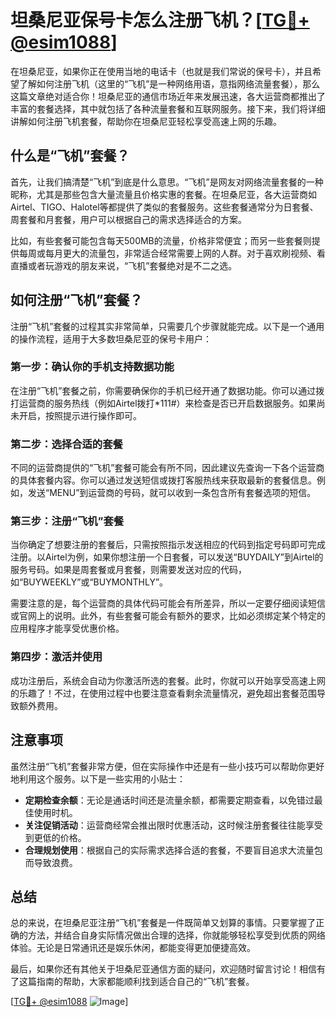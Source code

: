 # 坦桑尼亚保号卡怎么注册飞机？[[TG💪+ @esim1088](https://t.me/s/esim1088)]

在坦桑尼亚，如果你正在使用当地的电话卡（也就是我们常说的保号卡），并且希望了解如何注册飞机（这里的“飞机”是一种网络用语，意指网络流量套餐），那么这篇文章绝对适合你！坦桑尼亚的通信市场近年来发展迅速，各大运营商都推出了丰富的套餐选择，其中就包括了各种流量套餐和互联网服务。接下来，我们将详细讲解如何注册飞机套餐，帮助你在坦桑尼亚轻松享受高速上网的乐趣。

## 什么是“飞机”套餐？

首先，让我们搞清楚“飞机”到底是什么意思。“飞机”是网友对网络流量套餐的一种昵称，尤其是那些包含大量流量且价格实惠的套餐。在坦桑尼亚，各大运营商如Airtel、TIGO、Halotel等都提供了类似的套餐服务。这些套餐通常分为日套餐、周套餐和月套餐，用户可以根据自己的需求选择适合的方案。

比如，有些套餐可能包含每天500MB的流量，价格非常便宜；而另一些套餐则提供每周或每月更大的流量包，非常适合经常需要上网的人群。对于喜欢刷视频、看直播或者玩游戏的朋友来说，“飞机”套餐绝对是不二之选。

## 如何注册“飞机”套餐？

注册“飞机”套餐的过程其实非常简单，只需要几个步骤就能完成。以下是一个通用的操作流程，适用于大多数坦桑尼亚的保号卡用户：

### 第一步：确认你的手机支持数据功能

在注册“飞机”套餐之前，你需要确保你的手机已经开通了数据功能。你可以通过拨打运营商的服务热线（例如Airtel拨打*111#）来检查是否已开启数据服务。如果尚未开启，按照提示进行操作即可。

### 第二步：选择合适的套餐

不同的运营商提供的“飞机”套餐可能会有所不同，因此建议先查询一下各个运营商的具体套餐内容。你可以通过发送短信或拨打客服热线来获取最新的套餐信息。例如，发送“MENU”到运营商的号码，就可以收到一条包含所有套餐选项的短信。

### 第三步：注册“飞机”套餐

当你确定了想要注册的套餐后，只需按照指示发送相应的代码到指定号码即可完成注册。以Airtel为例，如果你想注册一个日套餐，可以发送“BUYDAILY”到Airtel的服务号码。如果是周套餐或月套餐，则需要发送对应的代码，如“BUYWEEKLY”或“BUYMONTHLY”。

需要注意的是，每个运营商的具体代码可能会有所差异，所以一定要仔细阅读短信或官网上的说明。此外，有些套餐可能会有额外的要求，比如必须绑定某个特定的应用程序才能享受优惠价格。

### 第四步：激活并使用

成功注册后，系统会自动为你激活所选的套餐。此时，你就可以开始享受高速上网的乐趣了！不过，在使用过程中也要注意查看剩余流量情况，避免超出套餐范围导致额外费用。

## 注意事项

虽然注册“飞机”套餐非常方便，但在实际操作中还是有一些小技巧可以帮助你更好地利用这个服务。以下是一些实用的小贴士：

- **定期检查余额**：无论是通话时间还是流量余额，都需要定期查看，以免错过最佳使用时机。
- **关注促销活动**：运营商经常会推出限时优惠活动，这时候注册套餐往往能享受到更低的价格。
- **合理规划使用**：根据自己的实际需求选择合适的套餐，不要盲目追求大流量包而导致浪费。

## 总结

总的来说，在坦桑尼亚注册“飞机”套餐是一件既简单又划算的事情。只要掌握了正确的方法，并结合自身实际情况做出合理的选择，你就能够轻松享受到优质的网络体验。无论是日常通讯还是娱乐休闲，都能变得更加便捷高效。

最后，如果你还有其他关于坦桑尼亚通信方面的疑问，欢迎随时留言讨论！相信有了这篇指南的帮助，大家都能顺利找到适合自己的“飞机”套餐。

[[TG💪+ @esim1088](https://t.me/s/esim1088) ![Image](https://i.postimg.cc/4NQfJmqS/Snipaste-2025-05-13-00-14-12.png)]